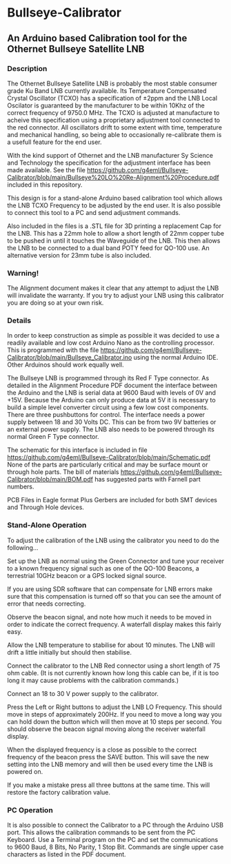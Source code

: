 # Bullseye-Calibrator
## An Arduino based Calibration tool for the Othernet Bullseye Satellite LNB
### Description
The Othernet Bullseye Satellite LNB is probably the most stable consumer grade Ku Band LNB currently available. Its Temperature Compensated Crystal Oscillator (TCXO) has a specification of ±2ppm and the LNB Local Oscilator is guaranteed by the manufacturer to be within 10Khz of the correct frequency of 9750.0 MHz. The TCXO is adjusted at manufacture to acheive this specification using a proprietary adjustment tool connected to the red connector. All oscillators drift to some extent with time, temperature and mechanical handling, so being able to occasionally re-calibrate them is a usefull feature for the end user.

With the kind support of Othernet and the LNB manufacturer Sy Science and Technology the specification for the adjustment interface has been made available. See the file https://github.com/g4eml/Bullseye-Calibrator/blob/main/Bullseye%20LO%20Re-Alignment%20Procedure.pdf included in this repository. 

This design is for a stand-alone Arduino based calibration tool which allows the LNB TCXO Frequency to be adjusted by the end user. It is also possible to connect this tool to a PC and send adjustment commands. 

Also included in the files is a .STL file for 3D printing a replacement Cap for the LNB. This has a 22mm hole to allow a short length of 22mm copper tube to be pushed in until it touches the Waveguide of the LNB. This then allows the LNB to be connected to a dual band POTY feed for QO-100 use. An alternative version for 23mm tube is also included. 

### Warning!
The Alignment document makes it clear that any attempt to adjust the LNB will invalidate the warranty. If you try to adjust your LNB using this calibrator you are doing so at your own risk.  

### Details
In order to keep construction as simple as possible it was decided to use a readily available and low cost Arduino Nano as the controlling processor. This is programmed with the file https://github.com/g4eml/Bullseye-Calibrator/blob/main/Bullseye_Calibrator.ino using the normal Arduino IDE. Other Arduinos should work equally well. 

The Bullseye LNB is programmed through its Red F Type connector. As detailed in the Alignment Procedure PDF document the interface between the Arduino and the LNB is serial data at 9600 Baud with levels of 0V and +15V. Because the Arduino can only produce data at 5V it is necessary to build a simple level converter circuit using a few low cost components. There are three pushbuttons for control. The interface needs a power supply between 18 and 30 Volts DC. This can be from two 9V batteries or an external power supply. The LNB also needs to be powered through its normal Green F Type connector. 

The schematic for this interface is included in file https://github.com/g4eml/Bullseye-Calibrator/blob/main/Schematic.pdf  None of the parts are particularly critical and may be surface mount or through hole parts. The bill of materials https://github.com/g4eml/Bullseye-Calibrator/blob/main/BOM.pdf has suggested parts with Farnell part numbers.

PCB Files in Eagle format Plus Gerbers are included for both SMT devices and Through Hole devices. 

### Stand-Alone Operation
To adjust the calibration of the LNB using the calibrator you need to do the following...

Set up the LNB as normal using the Green Connector and tune your receiver to a known frequency signal such as one of the QO-100 Beacons, a terrestrial 10GHz beacon or a GPS locked signal source.   

If you are using SDR software that can compensate for LNB errors make sure that this compensation is turned off so that you can see the amount of error that needs correcting. 

Observe the beacon signal, and note how much it needs to be moved in order to indicate the correct frequency. A waterfall display makes this fairly easy.

Allow the LNB temperature to stabilise for about 10 minutes. The LNB will drift a little initially but should then stabilise. 

Connect the calibrator to the LNB Red connector using a short length of 75 ohm cable. (It is not currently known how long this cable can be, if it is too long it may cause problems with the calibration commands.) 

Connect an 18 to 30 V power supply to the calibrator. 

Press the Left or Right buttons to adjust the LNB LO Frequency. This should move in steps of approximately 200Hz. If you need to move a long way you can hold down the button which will then move at 10 steps per second. You should observe the beacon signal moving along the receiver waterfall display.

When the displayed frequency is a close as possible to the correct frequency of the beacon press the SAVE button. This will save the new setting into the LNB memory and will then be used every time the LNB is powered on. 

If you make a mistake press all three buttons at the same time. This will restore the factory calibration value. 

### PC Operation
It is also possible to connect the Calibrator to a PC through the Arduino USB port. This allows the calibration commands to be sent from the PC Keyboard. 
Use a Terminal program on the PC and set the communications to 9600 Baud, 8 Bits, No Parity, 1 Stop Bit. 
Commands are single upper case characters as listed in the PDF document. 








